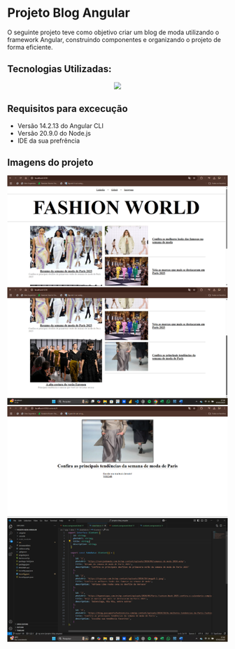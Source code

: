 # Projeto Blog Angular

O seguinte projeto teve como objetivo criar um blog de moda utilizando o framework Angular, construindo componentes e organizando o projeto de forma eficiente.

## Tecnologias Utilizadas:

 <p align="center">
  <a href="https://skillicons.dev">
    <img src="https://skillicons.dev/icons?i=html,css,angular,typescript" />
  </a>
</p>

## Requisitos para excecução
- Versão 14.2.13 do Angular CLI
- Versão 20.9.0 do Node.js
- IDE da sua prefrência

## Imagens do projeto
<img src="https://github.com/Myrella-Goms/desafio-angular-blog/blob/main/Captura%20de%20tela%202025-03-07%20173610.png">
<img src="https://github.com/Myrella-Goms/desafio-angular-blog/blob/main/Captura%20de%20tela%202025-03-07%20173628.png">
<img src="https://github.com/Myrella-Goms/desafio-angular-blog/blob/main/Captura%20de%20tela%202025-03-07%20173642.png">
<img src="https://github.com/Myrella-Goms/desafio-angular-blog/blob/main/Captura%20de%20tela%202025-03-07%20174236.png">
